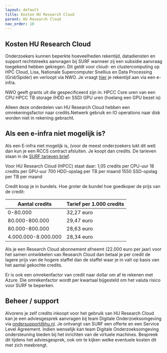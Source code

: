 ```yaml
---
layout: default
title: Kosten HU Research Cloud
parent: HU Research Cloud
nav_order: 10
---
```


## Kosten HU Research Cloud
Onderzoekers kunnen beperkte hoeveelheden rekentijd, datadiensten en support rechtstreeks aanvragen bij SURF wanneer zij een subsidie aanvraag toegekend hebben gekregen. Dit geldt voor cloud- en clustercomputing op HPC Cloud, Lisa, Nationale Supercomputer Snellius en Data Processing (Grid/Spider) en verloopt via NWO. Je vraagt [hier](https://servicedesk.surfsara.nl/jira/plugins/servlet/samlsso?redirectTo=%2Fservicedesk%2Fcustomer%2Fportal%2F1) je rekentijd aan via een e-infra. 


NWO geeft grants uit die gespecificeerd zijn in:
HPCC Core uren van een CPU
HPCC TB storage (HDD en SSD) 
GPU uren (hoelang een GPU bezet is)

Alleen deze onderdelen van HU Research Cloud hebben een omrekeningsfactor naar credits.Netwerk gebruik en IO operations naar disk worden niet in rekening gebracht.


## Als een e-infra niet mogelijk is?
Als een E-infra niet mogelijk is, (voor de meest onderzoekers lukt dit wel) dan kun je een RCCS contract afsluiten. Je koopt dan credits. De tarieven staan in de [SURF tarieven brief](
https://www.surf.nl/files/2021-09/surf-diensten-en-tarieven-2022_versie-aug-2021-v3.pdf). 

Voor HU Research Cloud (HPCC) staat daar:
1,05 credits per CPU-uur 
18 credits per GPU-uur 
700 HDD-opslag per TB per maand
1550 SSD-opslag per TB per maand
 
Credit koop je in bundels. Hoe groter de bundel hoe goedkoper de prijs van de credit:

| Aantal credits      | Tarief per 1.000 credits |
| ----------- | ----------- |
| 0-80.000             | 32,27 euro |
| 80.000-800.000       | 29,47 euro |
| 80.000-800.000       | 28,63 euro |
| 4.000.000-8.000.000  | 28,34 euro |

 
 
Als je een Research Cloud abonnement afneemt (22.000 euro per jaar) voor het samen ontwikkelen van Research Cloud dan betaal je per credit de lagere prijs van de hogere staffel dan de staffel waar je in valt op basis van het aantal gekochte credits. 

Er is ook een omrekenfactor van credit naar dollar om af te rekenen met Azure. Die omrekenfactor wordt per kwartaal bijgesteld om het valuta risico voor SURF te beperken.


## Beheer / support
Alvorens je zelf credits inkoopt voor het gebruik van HU Research Cloud kan je een adviesgesprek aanvragen bij team Digitale Onderzoeksomgeving via [ondersupport@hu.nl](mailto:onderzoeksupport@hu.nl). 
Je ontvangt van SURF een offerte en een Service Level Agreement. Indien wenselijk kan team Digitale Onderzoeksomgeving ondersteuning bieden bij het inrichten van de virtuele machines. Bespreek dit tijdens het adviesgesprek, ook om te kijken welke eventuele kosten dit met zich meebrengt. 

